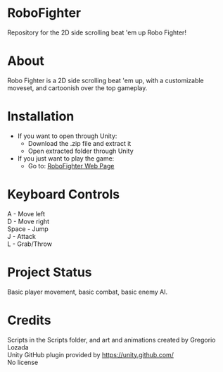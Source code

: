 # RoboFighter
Repository for the 2D side scrolling beat 'em up Robo Fighter!
# About
Robo Fighter is a 2D side scrolling beat 'em up, with a customizable moveset,
and cartoonish over the top gameplay.
# Installation
- If you want to open through Unity:
  - Download the .zip file and extract it
  - Open extracted folder through Unity
- If you just want to play the game:
  - Go to: [RoboFighter Web Page](https://g-reg26.github.io/RoboFighterPage/)
# Keyboard Controls
A - Move left<br/>
D - Move right<br/>
Space - Jump<br/>
J - Attack<br/>
L - Grab/Throw
# Project Status
Basic player movement, basic combat, basic enemy AI.
# Credits
Scripts in the Scripts folder, and art and animations created by Gregorio Lozada<br/>
Unity GitHub plugin provided by https://unity.github.com/<br/>
No license
